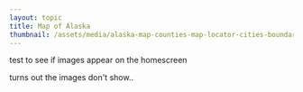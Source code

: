 ```yaml
---
layout: topic
title: Map of Alaska 
thumbnail: /assets/media/alaska-map-counties-map-locator-cities-boundaries.jpg
---
```

test to see if images appear on the homescreen

turns out the images don't show..